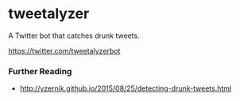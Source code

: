 # tweetalyzer

A Twitter bot that catches drunk tweets.

https://twitter.com/tweetalyzerbot

### Further Reading

* http://yzernik.github.io/2015/08/25/detecting-drunk-tweets.html
